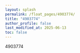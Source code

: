```yaml
---
layout: splash
permalink: /float_pages/4903774/
title: "4903774"
author_profile: false
last_modified_at: 2025-06-13
toc: false
---
```

 
4903774
